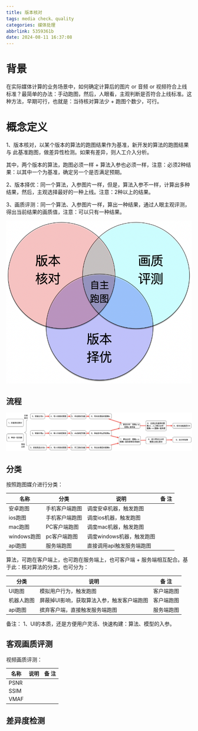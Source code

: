 ```yaml
---
title: 版本核对
tags: media check、quality
categories: 媒体处理
abbrlink: 5359361b
date: 2024-08-11 16:37:08
---
```


# 背景

在实际媒体计算的业务场景中，如何确定计算后的图片 or 音频 or
视频符合上线标准？最简单的办法：手动跑图，然后，人眼看，主观判断是否符合上线标准。这种方法，早期可行，也就是：当待核对算法少 +
跑图个数少，可行。

# 概念定义

1、版本核对，以某个版本的算法的跑图结果作为基准，新开发的算法的跑图结果 与 此基准跑图，做差异性检测。如果有差异，则人工介入分析。

其中，两个版本的算法，跑图必须一样 + 算法入参也必须一样，注意：必须2种结果：以其中一个为基准，确定另一个是否满足预期。

2、版本择优：同一个算法，入参图片一样，但是，算法入参不一样，计算出多种结果，然后，主观选择最好的一种上线。注意：2种以上的结果。

3、画质评测：同一个算法、入参图片一样，算出一种结果，通过人眼主观评测，得出当前结果的画质值，注意：可以只有一种结果。

![](/images/check_about_1.png)

## 流程

![](/images/check_step_1.png)

## 分类

按照跑图媒介进行分类：

 名称        | 分类      | 说明               | 备  注 |
-----------|---------|------------------|------|
 安卓跑图      | 手机客户端跑图 | 调度安卓机器，触发跑图      |      |
 ios跑图     | 手机客户端跑图 | 调度ios机器，触发跑图     |      |
 mac跑图     | PC客户端跑图 | 调度mac机器，触发跑图     |      |
 windows跑图 | pc客户端跑图 | 调度windows机器，触发跑图 |      |
 api跑图     | 服务端跑图   | 直接调用api触发服务端跑图   |      |

算法，可跑在客户端上，也可跑在服务端上，也可客户端 + 服务端相互配合。基于此：核对算法的分类，也可分为：

 分类    | 说明                     | 备 注   |
-------|------------------------|-------|
 UI跑图  | 模拟用户行为，触发跑图            | 客户端跑图 | 
 机器人跑图 | 屏蔽掉UI影响，获取算法入参，触发客户端跑图 | 客户端跑图 | 
 api跑图 | 摈弃客户端，直接触发服务端跑图        | 服务端跑图 |

备注：
1、UI的本质，还是方便用户灵活、快速构建：算法、模型的入参。

## 客观画质评测

视频画质评测：

 名称   | 说明 | 备  注 |
------|----|------|
 PSNR |    |      |
 SSIM |    |      |
 VMAF |    |      |

## 差异度检测





